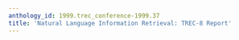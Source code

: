 ```yaml
---
anthology_id: 1999.trec_conference-1999.37
title: 'Natural Language Information Retrieval: TREC-8 Report'
---
```

